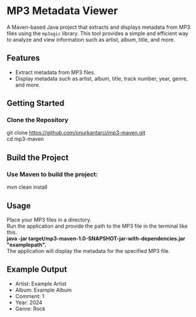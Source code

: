 # MP3 Metadata Viewer

A Maven-based Java project that extracts and displays metadata from MP3 files using the `mp3agic` library. This tool provides a simple and efficient way to analyze and view information such as artist, album, title, and more.

## Features

- Extract metadata from MP3 files.
- Display metadata such as artist, album, title, track number, year, genre, and more.

## Getting Started

### Clone the Repository

git clone https://github.com/onurkantarci/mp3-maven.git
<br>
cd mp3-maven
<br>


## Build the Project
### Use Maven to build the project:

mvn clean install

## Usage
Place your MP3 files in a directory.
<br>
Run the application and provide the path to the MP3 file in the terminal like this. <br> **java -jar target/mp3-maven-1.0-SNAPSHOT-jar-with-dependencies.jar "examplepath".**
<br>
The application will display the metadata for the specified MP3 file.


## Example Output
- Artist: Example Artist
- Album: Example Album
- Comment: 1
- Year: 2024
- Genre: Rock